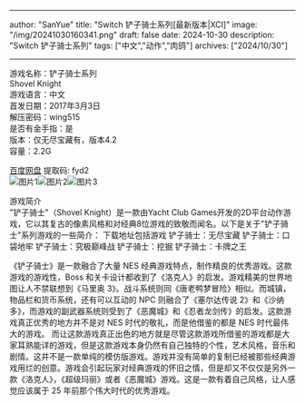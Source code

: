 
---
author: "SanYue"
title: "Switch 铲子骑士系列[最新版本|XCI]"
image: "/img/20241030160341.png"
draft: false
date: 2024-10-30
description: "Switch 铲子骑士系列"
tags: ["中文","动作","肉鸽"]
archives: ["2024/10/30"]

---

游戏名称：铲子骑士系列   
Shovel Knight    
游戏语言：中文  
首发日期：2017年3月3日  
解压密码：wing515  
是否有金手指：是  
版本：仅无尽宝藏有，版本4.2   
容量：2.2G

[百度网盘](https://pan.baidu.com/s/1Gp5DOhmT2Vauf7jbwtxkPg) 提取码: fyd2  
![图片1](/img/d3531bdfb.jpg)![图片2](/img/457dbfc43982.jpg)![图片3](/img/f8e35265a1a69.jpg)  

游戏简介  
"铲子骑士"（Shovel Knight）是一款由Yacht Club Games开发的2D平台动作游戏，它以其复古的像素风格和对经典8位游戏的致敬而闻名。以下是关于"铲子骑士"系列游戏的一些简介：
下载地址包括游戏
铲子骑士：无尽宝藏
铲子骑士：口袋地牢
铲子骑士：究极巅峰战
铲子骑士：挖掘
铲子骑士：卡牌之王

《铲子骑士》是一款融合了大量 NES 经典游戏特点，制作精良的优秀游戏。这款游戏的游戏性，Boss 和关卡设计都收到了《洛克人》的启发。游戏精美的世界地图让人不禁联想到《马里奥 3》。战斗系统则同《唐老鸭梦冒险》相似。而城镇，物品栏和货币系统，还有可以互动的 NPC 则融合了《塞尔达传说 2》和《沙纳多》，而游戏的副武器系统则受到了《恶魔城》和《忍者龙剑传》的启发。这款游戏真正优秀的地方并不是对 NES 时代的敬礼，而是他借鉴的都是 NES 时代最伟大的游戏。
而让这款游戏真正出色的地方就是尽管这款游戏所借鉴的游戏都是大家耳熟能详的游戏，但是这款游戏本身仍然有自己独特的个性，艺术风格，音乐和剧情。这并不是一款单纯的模仿版游戏。游戏并没有简单的复制已经被那些经典游戏用烂的创意。游戏会引起玩家对经典游戏的怀旧之情，但是却又不仅仅是另外一款《洛克人》，《超级玛丽》或者《恶魔城》游戏。这是一款有着自己风格，让人感觉应该属于 25 年前那个伟大时代的优秀游戏。
